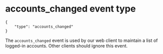 # accounts_changed event type

	{
		"type": "accounts_changed"
	}

The `accounts_changed` event is used by our web client to maintain a list of
logged-in accounts. Other clients should ignore this event.
